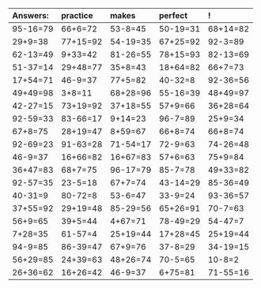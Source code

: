 | Answers: | practice | makes | perfect | ! |
| :--- | :--- | :--- | :--- | :--- |
| 95-16=79 | 66+6=72 | 53-8=45 | 50-19=31 | 68+14=82 | 
| 29+9=38 | 77+15=92 | 54-19=35 | 67+25=92 | 92-3=89 | 
| 62-13=49 | 9+33=42 | 81-26=55 | 78+15=93 | 82-13=69 | 
| 51-37=14 | 29+48=77 | 35+8=43 | 18+64=82 | 66+7=73 | 
| 17+54=71 | 46-9=37 | 77+5=82 | 40-32=8 | 92-36=56 | 
| 49+49=98 | 3+8=11 | 68+28=96 | 55-16=39 | 48+49=97 | 
| 42-27=15 | 73+19=92 | 37+18=55 | 57+9=66 | 36+28=64 | 
| 92-59=33 | 83-66=17 | 9+14=23 | 96-7=89 | 25+9=34 | 
| 67+8=75 | 28+19=47 | 8+59=67 | 66+8=74 | 66+8=74 | 
| 92-69=23 | 91-63=28 | 71-54=17 | 72-9=63 | 74-26=48 | 
| 46-9=37 | 16+66=82 | 16+67=83 | 57+6=63 | 75+9=84 | 
| 36+47=83 | 68+7=75 | 96-17=79 | 85-7=78 | 49+33=82 | 
| 92-57=35 | 23-5=18 | 67+7=74 | 43-14=29 | 85-36=49 | 
| 40-31=9 | 80-72=8 | 53-6=47 | 33-9=24 | 93-36=57 | 
| 37+55=92 | 29+19=48 | 85-29=56 | 65+26=91 | 70-7=63 | 
| 56+9=65 | 39+5=44 | 4+67=71 | 78-49=29 | 54-47=7 | 
| 7+28=35 | 61-57=4 | 25+19=44 | 17+28=45 | 25+19=44 | 
| 94-9=85 | 86-39=47 | 67+9=76 | 37-8=29 | 34-19=15 | 
| 56+29=85 | 24+39=63 | 48+26=74 | 70-5=65 | 10-8=2 | 
| 26+36=62 | 16+26=42 | 46-9=37 | 6+75=81 | 71-55=16 | 
